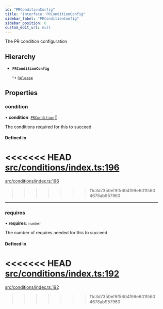 ```yaml
---
id: "PRConditionConfig"
title: "Interface: PRConditionConfig"
sidebar_label: "PRConditionConfig"
sidebar_position: 0
custom_edit_url: null
---
```


<!-- @format -->

The PR condition configuration

## Hierarchy

- **`PRConditionConfig`**

  ↳ [`Release`](internal.Release.md)

## Properties

### condition

• **condition**: [`PRCondition`](../#prcondition)[]

The conditions required for this to succeed

#### Defined in

<<<<<<< HEAD
[src/conditions/index.ts:196](https://github.com/Resnovas/smartcloud/blob/b9e22a9/src/conditions/index.ts#L196)
=======
[src/conditions/index.ts:196](https://github.com/Resnovas/smartcloud/blob/b91f5b4/src/conditions/index.ts#L196)

> > > > > > > f1c3d7350ef9f5604f99e801f5604678ab957960

---

### requires

• **requires**: `number`

The number of requires needed for this to succeed

#### Defined in

<<<<<<< HEAD
[src/conditions/index.ts:192](https://github.com/Resnovas/smartcloud/blob/b9e22a9/src/conditions/index.ts#L192)
=======
[src/conditions/index.ts:192](https://github.com/Resnovas/smartcloud/blob/b91f5b4/src/conditions/index.ts#L192)

> > > > > > > f1c3d7350ef9f5604f99e801f5604678ab957960

